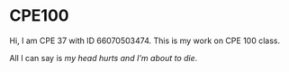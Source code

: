 # CPE100

Hi, I am CPE 37 with ID 66070503474. This is my work on CPE 100 class.

All I can say is *my head hurts and I'm about to die*.

